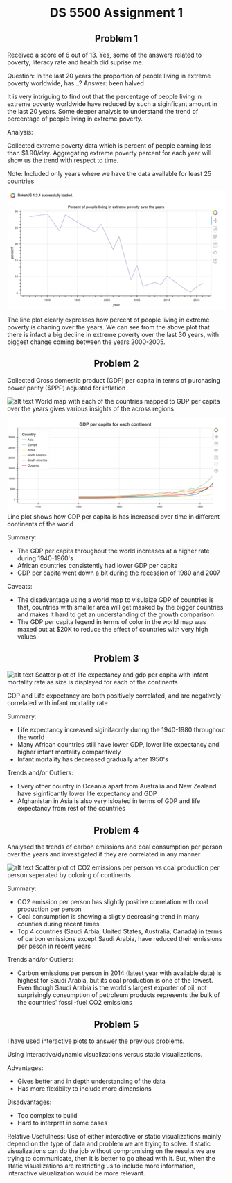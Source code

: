 <h1><center>DS 5500 Assignment 1</center></h1>

<h2><center>Problem 1</center></h2>

Received a score of 6 out of 13. Yes, some of the answers related to poverty, literacy rate and health did suprise me.

Question: In the last 20 years the proportion of people living in extreme poverty worldwide, has...?
Answer: been halved

It is very intriguing to find out that the percentage of people living in extreme poverty worldwide have reduced by
such a siginficant amount in the last 20 years. Some deeper analysis to understand the trend of percentage of people living in extreme poverty.


Analysis:

Collected extreme poverty data which is percent of people earning less than $1.90/day. Aggregating extreme poverty
percent for each year will show us the trend with respect to time.

Note: Included only years where we have the data available for least 25 countries

![alt text](https://github.com/ItsmeKumar/DS5500-HW1/blob/master/plots/Q1.png)

The line plot clearly expresses how percent of people living in extreme poverty is chaning over the years. We can see from the above plot that there is infact a big decline in extreme poverty over the last 30 years, with biggest
change coming between the years 2000-2005.

<h2><center>Problem 2</center></h2>

Collected Gross domestic product (GDP) per capita in terms of purchasing power parity ($PPP) adjusted for inflation

![alt text](https://github.com/ItsmeKumar/DS5500-HW1/blob/master/plots/Q2.gif)
World map with each of the countries mapped to GDP per capita over the years gives various insights of the across regions

![alt text](https://github.com/ItsmeKumar/DS5500-HW1/blob/master/plots/Q2.png)
Line plot shows how GDP per capita is has increased over time in different continents of the world

Summary:

* The GDP per capita throughout the world increases at a higher rate during 1940-1960's
* African countries consistently had lower GDP per capita
* GDP per capita went down a bit during the recession of 1980 and 2007

Caveats:
* The disadvantage using a world map to visulaize GDP of countries is that, countries with smaller area will get masked by the bigger countries and makes it hard to get an understanding of the growth comparison
* The GDP per capita legend in terms of color in the world map was maxed out at $20K to reduce the effect of countries with very high values

<h2><center>Problem 3</center></h2>

![alt text](https://github.com/ItsmeKumar/DS5500-HW1/blob/master/plots/Q3.gif)
Scatter plot of life expectancy and gdp per capita with infant mortality rate as size is displayed for each of the continents

GDP and Life expectancy are both positively correlated, and are negatively correlated with infant mortality rate

Summary:
* Life expectancy increased siginifacntly during the 1940-1980 throughout the world
* Many African countries still have lower GDP, lower life expectancy and higher infant mortality comparitively
* Infant mortality has decreased gradually after 1950's

Trends and/or Outliers:
* Every other country in Oceania apart from Australia and New Zealand have siginficantly lower life expectancy and GDP
* Afghanistan in Asia is also very isloated in terms of GDP and life expectancy from rest of the countries

<h2><center>Problem 4</center></h2>

Analysed the trends of carbon emissions and coal consumption per person over the years and investigated if they are correlated in any manner 

![alt text](https://github.com/ItsmeKumar/DS5500-HW1/blob/master/plots/Q4.gif)
Scatter plot of CO2 emissions per person vs coal production per person seperated by coloring of continents

Summary:
* CO2 emission per person has slightly positive correlation with coal production per person
* Coal consumption is showing a sligtly decreasing trend in many counties during recent times
* Top 4 countries (Saudi Arbia, United States, Australia, Canada) in terms of carbon emissions except Saudi Arabia, have reduced their emissions per peson in recent years

Trends and/or Outliers:
* Carbon emissions per person in 2014 (latest year with available data) is highest for Saudi Arabia, but its coal production is one of the lowest. Even though Saudi Arabia is the world's largest exporter of oil, not surprisingly consumption of petroleum products represents the bulk of the countries' fossil-fuel CO2 emissions

<h2><center>Problem 5</center></h2>

I have used interactive plots to answer the previous problems.

Using interactive/dynamic visualizations versus static visualizations.

Advantages:
* Gives better and in depth understanding of the data
* Has more flexibilty to include more dimensions

Disadvantages:
* Too complex to build
* Hard to interpret in some cases

Relative Usefulness:
Use of either interactive or static visualizations mainly depend on the type of data and problem we are trying to solve. If static visualizations can do the job without compromising on the results we are trying to communicate, then it is better to go ahead with it. But, when the static visualizations are restricting us to include more information, interactive visualization would be more relevant.


